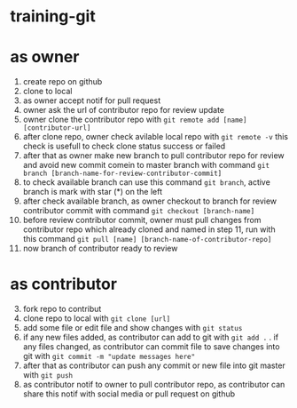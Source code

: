 # training-git

# as owner
1. create repo on github
2. clone to local
9. as owner accept notif for pull request
10. owner ask the url of contributor repo for review update
11. owner clone the contributor repo with `git remote add [name] [contributor-url]`
12. after clone repo, owner check avilable local repo with `git remote -v` 
this check is usefull to check clone status success or failed
13. after that as owner make new branch to pull contributor repo for review and avoid new commit comein to master branch
with command `git branch [branch-name-for-review-contributor-commit]`
14. to check available branch can use this command `git branch`, active branch is mark with star (*) on the left
15. after check available branch, as owner checkout to branch for review contributor commit with 
command `git checkout [branch-name]`
16. before review contributor commit, owner must pull changes from contributor repo 
which already cloned and named in step 11, run with this command `git pull [name] [branch-name-of-contributor-repo]`
17. now branch of contributor ready to review




# as contributor
3. fork repo to contribut
4. clone repo to local with `git clone [url]`
5. add some file or edit file and show changes with `git status`
6. if any new files added, as contributor can add to git with `git add .` . 
if any files changed, as contributor can commit file to save changes into git with `git commit -m "update messages here"`
7. after that as contributor can push any commit or new file into git master with `git push`
8. as contributor notif to owner to pull contributor repo, as contributor can 
share this notif with social media or pull request on github

